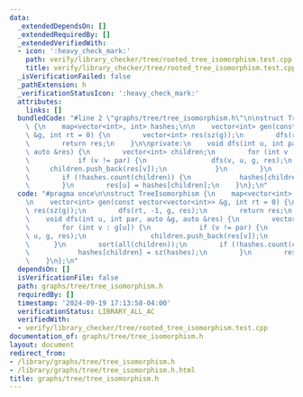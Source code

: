 ```yaml
---
data:
  _extendedDependsOn: []
  _extendedRequiredBy: []
  _extendedVerifiedWith:
  - icon: ':heavy_check_mark:'
    path: verify/library_checker/tree/rooted_tree_isomorphism.test.cpp
    title: verify/library_checker/tree/rooted_tree_isomorphism.test.cpp
  _isVerificationFailed: false
  _pathExtension: h
  _verificationStatusIcon: ':heavy_check_mark:'
  attributes:
    links: []
  bundledCode: "#line 2 \"graphs/tree/tree_isomorphism.h\"\n\nstruct TreeIsomorphism\
    \ {\n    map<vector<int>, int> hashes;\n\n    vector<int> gen(const vector<vector<int>>\
    \ &g, int rt = 0) {\n        vector<int> res(sz(g));\n        dfs(rt, -1, g, res);\n\
    \        return res;\n    }\n\nprivate:\n    void dfs(int u, int par, auto &g,\
    \ auto &res) {\n        vector<int> children;\n        for (int v : g[u]) {\n\
    \            if (v != par) {\n                dfs(v, u, g, res);\n           \
    \     children.push_back(res[v]);\n            }\n        }\n        sort(all(children));\n\
    \        if (!hashes.count(children)) {\n            hashes[children] = sz(hashes);\n\
    \        }\n        res[u] = hashes[children];\n    }\n};\n"
  code: "#pragma once\n\nstruct TreeIsomorphism {\n    map<vector<int>, int> hashes;\n\
    \n    vector<int> gen(const vector<vector<int>> &g, int rt = 0) {\n        vector<int>\
    \ res(sz(g));\n        dfs(rt, -1, g, res);\n        return res;\n    }\n\nprivate:\n\
    \    void dfs(int u, int par, auto &g, auto &res) {\n        vector<int> children;\n\
    \        for (int v : g[u]) {\n            if (v != par) {\n                dfs(v,\
    \ u, g, res);\n                children.push_back(res[v]);\n            }\n  \
    \      }\n        sort(all(children));\n        if (!hashes.count(children)) {\n\
    \            hashes[children] = sz(hashes);\n        }\n        res[u] = hashes[children];\n\
    \    }\n};\n"
  dependsOn: []
  isVerificationFile: false
  path: graphs/tree/tree_isomorphism.h
  requiredBy: []
  timestamp: '2024-09-19 17:13:58-04:00'
  verificationStatus: LIBRARY_ALL_AC
  verifiedWith:
  - verify/library_checker/tree/rooted_tree_isomorphism.test.cpp
documentation_of: graphs/tree/tree_isomorphism.h
layout: document
redirect_from:
- /library/graphs/tree/tree_isomorphism.h
- /library/graphs/tree/tree_isomorphism.h.html
title: graphs/tree/tree_isomorphism.h
---
```

